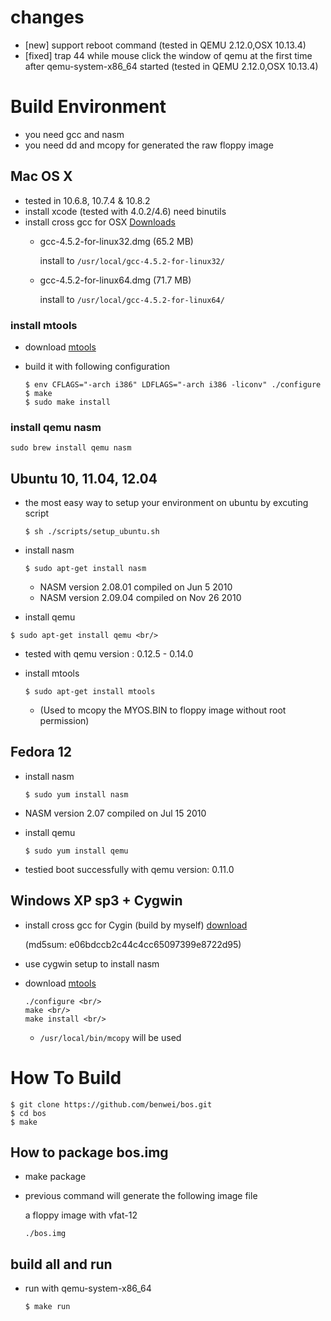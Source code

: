 # changes
- [new] support reboot command (tested in QEMU 2.12.0,OSX 10.13.4)
- [fixed] trap 44 while mouse click the window of qemu at the first time
   after qemu-system-x86_64 started (tested in QEMU 2.12.0,OSX 10.13.4)

# Build Environment
- you need gcc and nasm
- you need dd and mcopy for generated the raw floppy image

## Mac OS X
- tested in 10.6.8, 10.7.4 & 10.8.2
- install xcode (tested with 4.0.2/4.6) need binutils
- install cross gcc for OSX [Downloads](http://crossgcc.rts-software.org/doku.php)
  - gcc-4.5.2-for-linux32.dmg (65.2 MB)
    
    install to ```/usr/local/gcc-4.5.2-for-linux32/```

  - gcc-4.5.2-for-linux64.dmg (71.7 MB)

    install to ```/usr/local/gcc-4.5.2-for-linux64/```

### install mtools
- download [mtools](http://www.gnu.org/s/mtools/download.html)
- build it with following configuration

  ```
  $ env CFLAGS="-arch i386" LDFLAGS="-arch i386 -liconv" ./configure
  $ make
  $ sudo make install
  ```
### install qemu nasm

  ```
  sudo brew install qemu nasm
  ```
 
## Ubuntu 10, 11.04, 12.04
- the most easy way to setup your environment on ubuntu by excuting script

  ```
  $ sh ./scripts/setup_ubuntu.sh
  ```
- install nasm <br/>
  ```
  $ sudo apt-get install nasm
  ```
  - NASM version 2.08.01 compiled on Jun  5 2010
  - NASM version 2.09.04 compiled on Nov 26 2010

- install qemu

 ```
 $ sudo apt-get install qemu <br/>
 ```
 - tested with qemu version : 0.12.5 - 0.14.0

- install mtools

  ```
  $ sudo apt-get install mtools
  ```
  - (Used to mcopy the MYOS.BIN to floppy image without root permission)

## Fedora 12
- install nasm

  ```
  $ sudo yum install nasm
  ```
 - NASM version 2.07 compiled on Jul 15 2010
- install qemu

  ```
  $ sudo yum install qemu
  ```
 - testied boot successfully with qemu version: 0.11.0
 
## Windows XP sp3 + Cygwin
- install cross gcc for Cygin (build by myself)
  [download](http://julu.myweb.hinet.net/Share/cygwin_toolchain4_bos0821.tgz)
  
   (md5sum: e06bdccb2c44c4cc65097399e8722d95)
- use cygwin setup to install nasm
- download [mtools](http://www.gnu.org/s/mtools/download.html)

  ```
  ./configure <br/>
  make <br/>
  make install <br/>
  ```
  - ```/usr/local/bin/mcopy``` will be used
 
# How To Build

  ```
  $ git clone https://github.com/benwei/bos.git
  $ cd bos
  $ make
  ```
## How to package bos.img
* make package 
* previous command will generate the following image file
  
  a floppy image with vfat-12
  
  ```
  ./bos.img 
  ```

## build all and run
* run with qemu-system-x86_64

  ```
  $ make run
  ```
